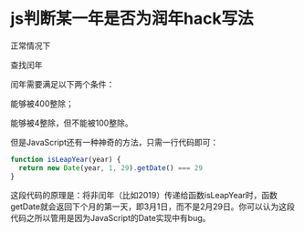 # js判断某一年是否为润年hack写法

正常情况下

查找闰年

闰年需要满足以下两个条件：

能够被400整除；

能够被4整除，但不能被100整除。

但是JavaScript还有一种神奇的方法，只需一行代码即可：

```js
function isLeapYear(year) {
  return new Date(year, 1, 29).getDate() === 29
}
```

这段代码的原理是：将非闰年（比如2019）传递给函数isLeapYear时，函数getDate就会返回下个月的第一天，即3月1日，而不是2月29日。你可以认为这段代码之所以管用是因为JavaScript的Date实现中有bug。